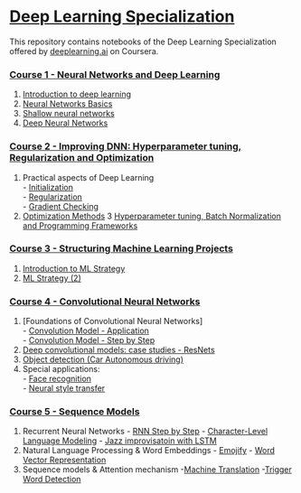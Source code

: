 # [Deep Learning Specialization](https://www.coursera.org/specializations/deep-learning)
This repository contains notebooks of the Deep Learning Specialization offered by [deeplearning.ai](deeplearning.ai) on Coursera.

### [Course 1 - Neural Networks and Deep Learning](https://www.coursera.org/learn/neural-networks-deep-learning?specialization=deep-learning)

1. [Introduction to deep learning](https://github.com/StephanePEILLET/Deep_Learning_Specialization/blob/main/Course%201%20-%20Neural%20Networks%20and%20Deep%20Learning/Logistic%20Regression%20with%20a%20Neural%20Network%20mindset.ipynb)
2. [Neural Networks Basics](https://github.com/StephanePEILLET/Deep_Learning_Specialization/blob/main/Course%201%20-%20Neural%20Networks%20and%20Deep%20Learning/Planar%20data%20classification%20with%20one%20hidden%20layer.ipynb)
3. [Shallow neural networks](https://github.com/StephanePEILLET/Deep_Learning_Specialization/blob/main/Course%201%20-%20Neural%20Networks%20and%20Deep%20Learning/Building%20your%20Deep%20Neural%20Network%20-%20Step%20by%20Step.ipynb)
4. [Deep Neural Networks](https://github.com/StephanePEILLET/Deep_Learning_Specialization/blob/main/Course%201%20-%20Neural%20Networks%20and%20Deep%20Learning/Deep%20Neural%20Network%20-%20Application.ipynb)

### [Course 2 - Improving DNN: Hyperparameter tuning, Regularization and Optimization](https://www.coursera.org/learn/deep-neural-network?specialization=deep-learning)

1. Practical aspects of Deep Learning  
         - [Initialization](https://github.com/StephanePEILLET/Deep_Learning_Specialization/blob/main/Course%202%20-%20Improving%20Deep%20Neural%20Networks%20Hyperparameter%20tuning%2C%20Regularization%20and%20Optimization/Initialization.ipynb)  
         - [Regularization](https://github.com/StephanePEILLET/Deep_Learning_Specialization/blob/main/Course%202%20-%20Improving%20Deep%20Neural%20Networks%20Hyperparameter%20tuning%2C%20Regularization%20and%20Optimization/Regularization.ipynb)  
         - [Gradient Checking](https://github.com/StephanePEILLET/Deep_Learning_Specialization/blob/main/Course%202%20-%20Improving%20Deep%20Neural%20Networks%20Hyperparameter%20tuning%2C%20Regularization%20and%20Optimization/Gradient%20Checking.ipynb)  
2. [Optimization Methods](https://github.com/StephanePEILLET/Deep_Learning_Specialization/blob/main/Course%202%20-%20Improving%20Deep%20Neural%20Networks%20Hyperparameter%20tuning%2C%20Regularization%20and%20Optimization/Optimization%20methods.ipynb)
3 [Hyperparameter tuning, Batch Normalization and Programming Frameworks](https://github.com/StephanePEILLET/Deep_Learning_Specialization/blob/main/Course%202%20-%20Improving%20Deep%20Neural%20Networks%20Hyperparameter%20tuning%2C%20Regularization%20and%20Optimization/Tensorflow%20Tutorial.ipynb)

### [Course 3 - Structuring Machine Learning Projects](https://www.coursera.org/learn/machine-learning-projects?specialization=deep-learning)

1. [Introduction to ML Strategy](https://github.com/StephanePEILLET/Deep_Learning_Specialization/blob/main/Course%203%20-%20Structuring%20Machine%20Learning%20Projects/Week%201%20Quiz%20-%20Bird%20recognition%20in%20the%20city%20of%20Peacetopia%20(case%20study).md)
2. [ML Strategy (2)](https://github.com/StephanePEILLET/Deep_Learning_Specialization/blob/main/Course%203%20-%20Structuring%20Machine%20Learning%20Projects/Week%202%20Quiz%20-%20Autonomous%20driving%20(case%20study).md)

 ### [Course 4 - Convolutional Neural Networks](https://www.coursera.org/learn/convolutional-neural-networks?specialization=deep-learning)

1. [Foundations of Convolutional Neural Networks]   
         - [Convolution Model - Application](https://github.com/StephanePEILLET/Deep_Learning_Specialization/blob/main/Course%204%20-%20Convolutional%20Neural%20Networks/1.%20Foundations%20of%20Convolutional%20Neural%20Networks/Convolution%20model%20-%20Application%20-%20v1.ipynb)  
         - [Convolution Model - Step by Step](https://github.com/StephanePEILLET/Deep_Learning_Specialization/blob/main/Course%204%20-%20Convolutional%20Neural%20Networks/1.%20Foundations%20of%20Convolutional%20Neural%20Networks/Convolution%20model%20-%20Step%20by%20Step%20-%20v2.ipynb)  
2. [Deep convolutional models: case studies - ResNets](https://github.com/StephanePEILLET/Deep_Learning_Specialization/blob/main/Course%204%20-%20Convolutional%20Neural%20Networks/2.%20Deep%20convolutional%20models%20case%20studies/ResNets/Residual%20Networks%20-%20v1.ipynb)  
3. [Object detection (Car Autonomous driving)](https://github.com/StephanePEILLET/Deep_Learning_Specialization/blob/main/Course%204%20-%20Convolutional%20Neural%20Networks/3.%20Object%20Detection/Car%20detection%20for%20Autonomous%20Driving/Autonomous%20driving%20application%20-%20Car%20detection%20-%20v1.ipynb)  
4. Special applications:   
         - [Face recognition](https://github.com/StephanePEILLET/Deep_Learning_Specialization/blob/main/Course%204%20-%20Convolutional%20Neural%20Networks/4.%20Special%20applications%20Face%20recognition%20%26%20Neural%20style%20transfer/Face%20Recognition/Face%20Recognition%20for%20the%20Happy%20House%20-%20v2.ipynb)  
         - [Neural style transfer](https://github.com/StephanePEILLET/Deep_Learning_Specialization/blob/main/Course%204%20-%20Convolutional%20Neural%20Networks/4.%20Special%20applications%20Face%20recognition%20%26%20Neural%20style%20transfer/Neural%20Style%20Transfer/Art%20Generation%20with%20Neural%20Style%20Transfer%20-%20v1.ipynb)  

### [Course 5 - Sequence Models](https://www.coursera.org/learn/nlp-sequence-models)
1. Recurrent Neural Networks
         - [RNN Step by Step](https://github.com/StephanePEILLET/Deep_Learning_Specialization/tree/main/Course%205%20-%20Sequence%20Models/1.%20Recurrent%20Neural%20Networks/Building%20a%20Recurrent%20Neural%20Network%20-%20Step%20by%20Step)
         - [Character-Level Language Modeling](https://github.com/StephanePEILLET/Deep_Learning_Specialization/tree/main/Course%205%20-%20Sequence%20Models/1.%20Recurrent%20Neural%20Networks/Dinosaur%20Island%20--%20Character-level%20language%20model)
         - [Jazz improvisatoin with LSTM](https://github.com/StephanePEILLET/Deep_Learning_Specialization/tree/main/Course%205%20-%20Sequence%20Models/1.%20Recurrent%20Neural%20Networks/Jazz%20improvisation%20with%20LSTM)
2. Natural Language Processing & Word Embeddings
         - [Emojify](https://github.com/StephanePEILLET/Deep_Learning_Specialization/blob/main/Course%205%20-%20Sequence%20Models/2.%20Natural%20Language%20Processing%20%26%20Word%20Embeddings/Emojify/Emojify%20-%20v2.ipynb)
         - [Word Vector Representation](https://github.com/StephanePEILLET/Deep_Learning_Specialization/tree/main/Course%205%20-%20Sequence%20Models/2.%20Natural%20Language%20Processing%20%26%20Word%20Embeddings/Word%20Vector%20Representation)
3. Sequence models & Attention mechanism
         -[Machine Translation](https://github.com/StephanePEILLET/Deep_Learning_Specialization/blob/main/Course%205%20-%20Sequence%20Models/3.%20Sequence%20models%20%26%20Attention%20mechanism/Machine%20Translation/Neural%20machine%20translation%20with%20attention%20-%20v2.ipynb)
         -[Trigger Word Detection](https://github.com/StephanePEILLET/Deep_Learning_Specialization/blob/main/Course%205%20-%20Sequence%20Models/3.%20Sequence%20models%20%26%20Attention%20mechanism/Trigger%20word%20detection/Trigger%20word%20detection%20-%20v1.ipynb)
